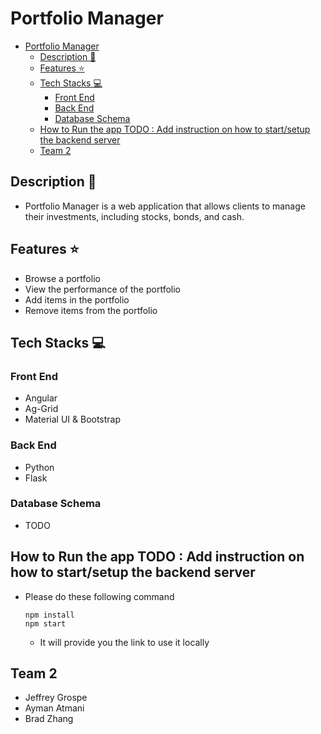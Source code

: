 # Portfolio Manager

- [Portfolio Manager](#portfolio-manager)
  - [Description 📖](#description-)
  - [Features ⭐](#features-)
  - [Tech Stacks 💻](#tech-stacks-)
    - [Front End](#front-end)
    - [Back End](#back-end)
    - [Database Schema](#database-schema)
  - [How to Run the app TODO : Add instruction on how to start/setup the backend server](#how-to-run-the-app-todo--add-instruction-on-how-to-startsetup-the-backend-server)
  - [Team 2](#team-2)

## Description 📖
- Portfolio Manager is a web application that allows clients to manage their investments, including stocks, bonds, and cash.

## Features ⭐
- Browse a portfolio
- View the performance of the portfolio
- Add items in the portfolio
- Remove items from the portfolio

## Tech Stacks 💻
### Front End
- Angular
- Ag-Grid
- Material UI & Bootstrap
  
### Back End
- Python
- Flask

### Database Schema
- TODO


## How to Run the app TODO : Add instruction on how to start/setup the backend server
- Please do these following command
  ```
  npm install
  npm start
  ```
  - It will provide you the link to use it locally

## Team 2
- Jeffrey Grospe
- Ayman Atmani
- Brad Zhang
